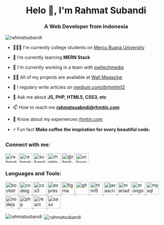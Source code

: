 <h1 align="center">Helo 👋, I'm Rahmat Subandi</h1>
<h3 align="center">A Web Developer from Indonesia</h3>

<p align="left"> <img src="https://komarev.com/ghpvc/?username=rahmatsubandi&label=Profile%20views&color=1abc9c&style=flat-square" alt="rahmatsubandi" /> </p>

- 👨🏻‍🎓 I'm currently college students on [Mercu Buana University](https://www.mercubuana.ac.id/en)

- 🌱 I’m currently learning **MERN Stack**

- 👯 I'm currently working in a team with [owltechmedia](https://owltechmedia.com/)

- 👨‍💻 All of my projects are available at [Wall Magazine](wall-magazine.netlify.app)

- 📝 I regulary write articles on [medium.com/@rhmtin12](medium.com/@rhmtin12)

- 💬 Ask me about **JS, PHP, HTML5, CSS3, etc**

- 📫 How to reach me **rahmatsuabndi@rhmtin.com**

- 📄 Know about my experiences [rhmtin.com](rhmtin.com)

- ⚡ Fun fact **Make coffee the inspiration for every beautiful code.**

<p align="left">
<h3 align="left">Connect with me:</h3>
<a href="https://linkedin.com/in/rahmat-subandi" target="blank"><img align="center" src="https://cdn.jsdelivr.net/npm/simple-icons@3.0.1/icons/linkedin.svg" alt="rahmat-subandi" height="30" width="40" /></a>
<a href="https://codesandbox.com/rahmatsubandi" target="blank"><img align="center" src="https://cdn.jsdelivr.net/npm/simple-icons@3.0.1/icons/codesandbox.svg" alt="rahmatsubandi" height="30" width="40" /></a>
<a href="https://fb.com/subandi12" target="blank"><img align="center" src="https://cdn.jsdelivr.net/npm/simple-icons@3.0.1/icons/facebook.svg" alt="subandi12" height="30" width="40" /></a>
<a href="https://instagram.com/rhmtin" target="blank"><img align="center" src="https://cdn.jsdelivr.net/npm/simple-icons@3.0.1/icons/instagram.svg" alt="rhmtin" height="30" width="40" /></a>
<a href="https://medium.com/@rhmtin12" target="blank"><img align="center" src="https://cdn.jsdelivr.net/npm/simple-icons@3.0.1/icons/medium.svg" alt="@rhmtin12" height="30" width="40" /></a>
<a href="https://www.youtube.com/c/uchxxnuytkubfsyjrs357gtw" target="blank"><img align="center" src="https://cdn.jsdelivr.net/npm/simple-icons@3.0.1/icons/youtube.svg" alt="uchxxnuytkubfsyjrs357gtw" height="30" width="40" /></a>
</p>

<h3 align="left">Languages and Tools:</h3>
<p align="left"> <a href="https://getbootstrap.com" target="_blank"> <img src="https://devicons.github.io/devicon/devicon.git/icons/bootstrap/bootstrap-plain.svg" alt="bootstrap" width="40" height="40"/> </a> <a href="https://codeigniter.com" target="_blank"> <img src="https://cdn.worldvectorlogo.com/logos/codeigniter.svg" alt="codeigniter" width="40" height="40"/> </a> <a href="https://www.w3schools.com/css/" target="_blank"> <img src="https://devicons.github.io/devicon/devicon.git/icons/css3/css3-original-wordmark.svg" alt="css3" width="40" height="40"/> </a> <a href="https://expressjs.com" target="_blank"> <img src="https://devicons.github.io/devicon/devicon.git/icons/express/express-original-wordmark.svg" alt="express" width="40" height="40"/> </a> <a href="https://www.figma.com/" target="_blank"> <img src="https://www.vectorlogo.zone/logos/figma/figma-icon.svg" alt="figma" width="40" height="40"/> </a> <a href="https://git-scm.com/" target="_blank"> <img src="https://www.vectorlogo.zone/logos/git-scm/git-scm-icon.svg" alt="git" width="40" height="40"/> </a> <a href="https://www.w3.org/html/" target="_blank"> <img src="https://devicons.github.io/devicon/devicon.git/icons/html5/html5-original-wordmark.svg" alt="html5" width="40" height="40"/> </a> <a href="https://developer.mozilla.org/en-US/docs/Web/JavaScript" target="_blank"> <img src="https://devicons.github.io/devicon/devicon.git/icons/javascript/javascript-original.svg" alt="javascript" width="40" height="40"/> </a> <a href="https://mariadb.org/" target="_blank"> <img src="https://www.vectorlogo.zone/logos/mariadb/mariadb-icon.svg" alt="mariadb" width="40" height="40"/> </a> <a href="https://www.mongodb.com/" target="_blank"> <img src="https://devicons.github.io/devicon/devicon.git/icons/mongodb/mongodb-original-wordmark.svg" alt="mongodb" width="40" height="40"/> </a> <a href="https://www.mysql.com/" target="_blank"> <img src="https://devicons.github.io/devicon/devicon.git/icons/mysql/mysql-original-wordmark.svg" alt="mysql" width="40" height="40"/> </a> <a href="https://nodejs.org" target="_blank"> <img src="https://devicons.github.io/devicon/devicon.git/icons/nodejs/nodejs-original-wordmark.svg" alt="nodejs" width="40" height="40"/> </a> <a href="https://www.php.net" target="_blank"> <img src="https://devicons.github.io/devicon/devicon.git/icons/php/php-original.svg" alt="php" width="40" height="40"/> </a> <a href="https://reactjs.org/" target="_blank"> <img src="https://devicons.github.io/devicon/devicon.git/icons/react/react-original-wordmark.svg" alt="react" width="40" height="40"/> </a> <a href="https://sass-lang.com" target="_blank"> <img src="https://devicons.github.io/devicon/devicon.git/icons/sass/sass-original.svg" alt="sass" width="40" height="40"/> </a> </p>

<p><img align="left" src="https://github-readme-stats.vercel.app/api/top-langs/?username=rahmatsubandi&layout=compact" alt="rahmatsubandi" /></p>

<p>&nbsp;<img align="center" src="https://github-readme-stats.vercel.app/api?username=rahmatsubandi&show_icons=true" alt="rahmatsubandi" /></p>
